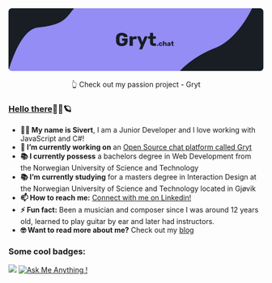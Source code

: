 <div align="center">
  <a href='https://github.com/Gryt-chat'><img src="https://raw.githubusercontent.com/Gryt-chat/gryt/main/content/github-banner-v2.png"></a>
  <p>👆 Check out my passion project - Gryt</p>
</div>

### [Hello there](https://youtu.be/rEq1Z0bjdwc?t=6)👋🏼:ringed_planet:

- **🧔🏼 My name is Sivert**, I am a Junior Developer and I love working with JavaScript and C#!
- **🔭 I’m currently working on** an <a href='https://github.com/Gryt-chat'>Open Source chat platform called Gryt</a>
- **📚 I currently possess** a bachelors degree in Web Development from the Norwegian University of Science and Technology
- **📚 I’m currently studying** for a masters degree in Interaction Design at the Norwegian University of Science and Technology located in Gjøvik
- **📫 How to reach me:** [Connect with me on Linkedin!](https://www.linkedin.com/in/sivertgullberghansen/)
- **⚡ Fun fact:** Been a musician and composer since I was around 12 years old, learned to play guitar by ear and later had instructors.
- **🤓 Want to read more about me?** Check out my [blog](https://blog.sivert.io)

### Some cool badges:

![](https://komarev.com/ghpvc/?username=SivertGullbergHansen&color=fd1d8b) 
[![Ask Me Anything !](https://img.shields.io/badge/Ask%20me-anything-1abc9c.svg)](https://GitHub.com/SivertGullbergHansen/ama)
